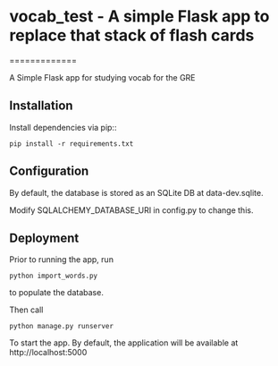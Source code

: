 # vocab_test - A simple Flask app to replace that stack of flash cards
=============

A Simple Flask app for studying vocab for the GRE

Installation
------------

Install dependencies via pip::

    pip install -r requirements.txt

Configuration
------------

By default, the database is stored as an SQLite DB at data-dev.sqlite. 

Modify SQLALCHEMY_DATABASE_URI in config.py to change this.

Deployment
------------

Prior to running the app, run 
    
    python import_words.py
    
to populate the database.

Then call

    python manage.py runserver
    
To start the app. By default, the application will be available at http://localhost:5000
